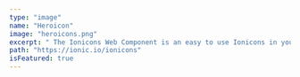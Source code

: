 ```yaml
---
type: "image"
name: "Heroicon"
image: "heroicons.png"
excerpt: " The Ionicons Web Component is an easy to use Ionicons in your app. The component will dynamically load an SVG for each icon.  "
path: "https://ionic.io/ionicons"
isFeatured: true
---
```

